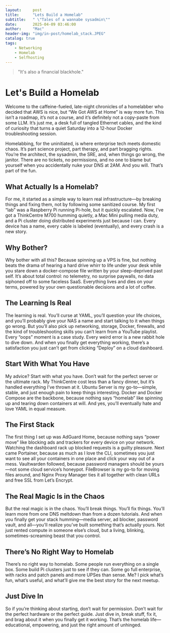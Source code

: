 ```yaml
---
layout:     post
title:      "Lets Build a Homelab"
subtitle:   " \"Tales of a wannabe sysadmin\""
date:       2025-04-09 03:46:00
author:     "Mac"
header-img: "img/in-post/homelab_stack.JPEG"
catalog: true
tags:
    - Networking
    - Homelab
    - Selfhosting
---
```


> "It's also a financial blackhole."

# Let's Build a Homelab

Welcome to the caffeine-fueled, late-night chronicles of a homelabber who decided that AWS is nice, but “We Got AWS at Home” is way more fun. This isn’t a roadmap, it’s not a course, and it’s definitely not a copy-paste from some LLM. It’s just me, a desk full of tangled Ethernet cables, and the kind of curiosity that turns a quiet Saturday into a 12-hour Docker troubleshooting session.

Homelabbing, for the uninitiated, is where enterprise tech meets domestic chaos. It’s part science project, part therapy, and part bragging rights. You’re the architect, the sysadmin, the SRE, and, when things go wrong, the janitor. There are no tickets, no permissions, and no one to blame but yourself when you accidentally nuke your DNS at 2AM. And you will. That’s part of the fun.

## What Actually Is a Homelab?

For me, it started as a simple way to learn real infrastructure—by breaking things and fixing them, not by following some sanitized course. My first “lab” was a Raspberry Pi running Pi-hole, but it quickly escalated. Now, I’ve got a ThinkCentre M700 humming quietly, a Mac Mini pulling media duty, and a Pi cluster doing distributed experiments just because I can. Every device has a name, every cable is labeled (eventually), and every crash is a new story.

## Why Bother?

Why bother with all this? Because spinning up a VPS is fine, but nothing beats the drama of hearing a hard drive whirr to life under your desk while you stare down a docker-compose file written by your sleep-deprived past self. It’s about total control: no telemetry, no surprise paywalls, no data siphoned off to some faceless SaaS. Everything lives and dies on your terms, powered by your own questionable decisions and a lot of coffee.

## The Learning Is Real

The learning is real. You’ll curse at YAML, you’ll question your life choices, and you’ll probably give your NAS a name and start talking to it when things go wrong. But you’ll also pick up networking, storage, Docker, firewalls, and the kind of troubleshooting skills you can’t learn from a YouTube playlist. Every “oops” moment is a case study. Every weird error is a new rabbit hole to dive down. And when you finally get everything working, there’s a satisfaction you just can’t get from clicking “Deploy” on a cloud dashboard.

## Start With What You Have

My advice? Start with what you have. Don’t wait for the perfect server or the ultimate rack. My ThinkCentre cost less than a fancy dinner, but it’s handled everything I’ve thrown at it. Ubuntu Server is my go-to—simple, stable, and just enough pain to keep things interesting. Docker and Docker Compose are the backbone, because nothing says “homelab” like spinning up and tearing down containers at will. And yes, you’ll eventually hate and love YAML in equal measure.

## The First Stack

The first thing I set up was AdGuard Home, because nothing says “power move” like blocking ads and trackers for every device on your network. Watching the dashboard rack up blocked requests is a guilty pleasure. Next came Portainer, because as much as I love the CLI, sometimes you just want to see all your containers in one place and click your way out of a mess. Vaultwarden followed, because password managers should be yours—not some cloud service’s honeypot. FileBrowser is my go-to for moving files around, and Nginx Proxy Manager ties it all together with clean URLs and free SSL from Let’s Encrypt.

## The Real Magic Is in the Chaos

But the real magic is in the chaos. You’ll break things. You’ll fix things. You’ll learn more from one DNS meltdown than from a dozen tutorials. And when you finally get your stack humming—media server, ad blocker, password vault, and all—you’ll realize you’ve built something that’s actually yours. Not just rented compute in someone else’s cloud, but a living, blinking, sometimes-screaming beast that you control.

## There’s No Right Way to Homelab

There’s no right way to homelab. Some people run everything on a single box. Some build Pi clusters just to see if they can. Some go full enterprise, with racks and patch panels and more UPSes than sense. Me? I pick what’s fun, what’s useful, and what’ll give me the best story for the next meetup.

## Just Dive In

So if you’re thinking about starting, don’t wait for permission. Don’t wait for the perfect hardware or the perfect guide. Just dive in, break stuff, fix it, and brag about it when you finally get it working. That’s the homelab life—educational, empowering, and just the right amount of unhinged.